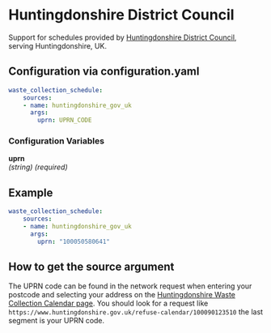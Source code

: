 # Huntingdonshire District Council

Support for schedules provided by [Huntingdonshire District Council](https://www.huntingdonshire.gov.uk/refuse-calendar), serving Huntingdonshire, UK.

## Configuration via configuration.yaml

```yaml
waste_collection_schedule:
    sources:
    - name: huntingdonshire_gov_uk
      args:
        uprn: UPRN_CODE
```

### Configuration Variables

**uprn**  
*(string) (required)*

## Example

```yaml
waste_collection_schedule:
    sources:
    - name: huntingdonshire_gov_uk
      args:
        uprn: "100050580641"
```

## How to get the source argument

The UPRN code can be found in the network request when entering your postcode and selecting your address on the [Huntingdonshire Waste Collection Calendar page](https://www.huntingdonshire.gov.uk/refuse-calendar/). You should look for a request like `https://www.huntingdonshire.gov.uk/refuse-calendar/100090123510` the last segment is your UPRN code.
